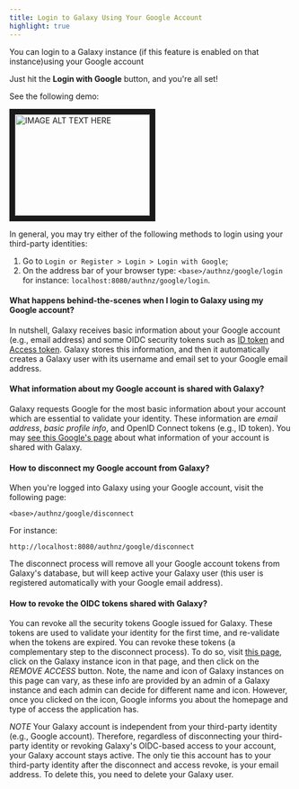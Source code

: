 ```yaml
---
title: Login to Galaxy Using Your Google Account
highlight: true
---
```


You can login to a Galaxy instance (if this feature is enabled on that instance)using your Google account 




Just hit the **Login with Google** button, and you're all set!

See the following demo:

<a href="http://www.youtube.com/watch?feature=player_embedded&v=fx2sY41aM8A
" target="_blank"><img src="http://img.youtube.com/vi/fx2sY41aM8A/0.jpg" 
alt="IMAGE ALT TEXT HERE" width="240" height="180" border="10" /></a>


In general, you may try either of the following methods to login using your third-party identities: 

1. Go to `Login or Register > Login > Login with Google`;
2. On the address bar of your browser type: `<base>/authnz/google/login` for instance:
`localhost:8080/authnz/google/login`.


#### What happens behind-the-scenes when I login to Galaxy using my Google account?
In nutshell, Galaxy receives basic information about your Google account (e.g., email address) and some OIDC security
tokens such as [ID token](http://openid.net/specs/openid-connect-core-1_0.html#IDToken) and 
[Access token](https://www.oauth.com/oauth2-servers/access-tokens/). Galaxy stores this information, and 
then it automatically creates a Galaxy user with its username and email set to your Google email address. 

#### What information about my Google account is shared with Galaxy?
Galaxy requests Google for the most basic information about your account which are essential to validate your identity.
These information are _email address_, _basic profile info_, and OpenID Connect tokens (e.g., ID token). 
You may [see this Google's page](https://developers.google.com/identity/protocols/googlescopes#openid_connect) 
about what information of your account is shared with Galaxy.


#### How to disconnect my Google account from Galaxy? 
When you're logged into Galaxy using your Google account, visit the following page:

    <base>/authnz/google/disconnect

For instance:

    http://localhost:8080/authnz/google/disconnect
    
The disconnect process will remove all your Google account tokens from Galaxy's database, but 
will keep active your Galaxy user (this user is registered automatically with your Google email address).


#### How to revoke the OIDC tokens shared with Galaxy?
You can revoke all the security tokens Google issued for Galaxy. These tokens are used to validate your identity for
the first time, and re-validate when the tokens are expired. You can revoke these tokens (a complementary step to 
the disconnect process). To do so, visit [this page](https://myaccount.google.com/permissions), click on the Galaxy
instance icon in that page, and then click on the _REMOVE ACCESS_ button. Note, the name and icon of Galaxy instances
on this page can vary, as these info are provided by an admin of a Galaxy instance and each admin can decide for
different name and icon. However, once you clicked on the icon, Google informs you about the homepage and type of 
access the application has. 


_*NOTE*_
Your Galaxy account is independent from your third-party identity (e.g., Google account). Therefore, regardless of 
disconnecting your third-party identity or revoking Galaxy's OIDC-based access to your account, your Galaxy account
stays active. The only tie this account has to your third-party identity after the disconnect and access revoke, is
your email address. To delete this, you need to delete your Galaxy user. 